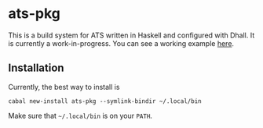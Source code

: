 # ats-pkg

This is a build system for ATS written in Haskell and configured with Dhall. It
is currently a work-in-progress. You can see a working example
[here](http://github.com/vmchale/polyglot).

## Installation

Currently, the best way to install is

```
cabal new-install ats-pkg --symlink-bindir ~/.local/bin
```

Make sure that `~/.local/bin` is on your `PATH`.
